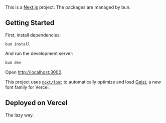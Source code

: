This is a [Next.js](https://nextjs.org) project. The packages are managed by bun.

## Getting Started

First, install dependencies:

```
bun install
```

And run the development server:

```bash
bun dev
```

Open [http://localhost:3000](http://localhost:3000).

This project uses [`next/font`](https://nextjs.org/docs/app/building-your-application/optimizing/fonts) to automatically optimize and load [Geist](https://vercel.com/font), a new font family for Vercel.

## Deployed on Vercel

The lazy way.
